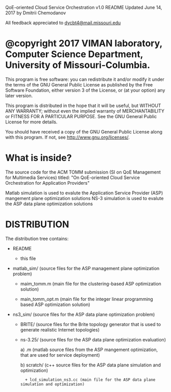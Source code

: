 QoE-oriented Cloud Service Orchestration  v1.0 README
Updated June 14, 2017 by Dmitrii Chemodanov

All feedback appreciated to dycbt4@mail.missouri.edu 

@copyright 2017 VIMAN laboratory, Computer Science Department, University of Missouri-Columbia.
=================
This program is free software: you can redistribute it and/or modify
it under the terms of the GNU General Public License as published by
the Free Software Foundation, either version 3 of the License, or
(at your option) any later version.

This program is distributed in the hope that it will be useful,
but WITHOUT ANY WARRANTY; without even the implied warranty of
MERCHANTABILITY or FITNESS FOR A PARTICULAR PURPOSE.  See the
GNU General Public License for more details.

You should have received a copy of the GNU General Public License
along with this program.  If not, see <http://www.gnu.org/licenses/>.

What is inside?
================
The source code for the ACM TOMM submission (SI on QoE Management for Multimedia Services) 
titled: "On QoE-oriented Cloud Service Orchestration for Application Providers"

Matlab simulation is used to evalute the Application Service Provider (ASP) mangement plane optimization solutions
NS-3 simulation is used to evalute the ASP data plane optimization solutions

DISTRIBUTION
================
The distribution tree contains: 

* README

	- this file
    
* matlab_sim/ (source files for the ASP management plane optimization problem)	

    - maim_tomm.m       (main file for the clustering-based ASP optimization solution)
    
    - main_tomm_opt.m   (main file for the integer linear programming based ASP optimization solution)
    
    
* ns3_sim/ (source files for the ASP data plane optimization problem)

    - BRITE/   (source files for the Brite topology generator that is used to generate realistic Internet topologies)
    
    - ns-3.25/ (source files for the ASP data plane optimization evaluation)
    
        a) .m       (matlab source files from the ASP mangement optimization, that are used for service deployment)
        
        b) scratch/ (c++ source files for the ASP data plane simulation and optimization)
        
            + lcd_simulation_ns3.cc (main file for the ASP data plane simulation and optimization)
